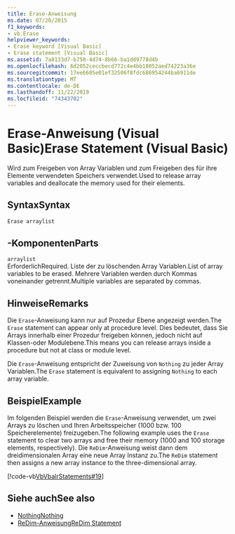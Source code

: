 ```yaml
---
title: Erase-Anweisung
ms.date: 07/20/2015
f1_keywords:
- vb.Erase
helpviewer_keywords:
- Erase keyword [Visual Basic]
- Erase statement [Visual Basic]
ms.assetid: 7a8133d7-b750-4d74-8b66-ba1dd9778d4b
ms.openlocfilehash: 6d2052ceccbecd772c4e4bb18052aed74223a36e
ms.sourcegitcommit: 17ee6605e01ef32506f8fdc686954244ba6911de
ms.translationtype: MT
ms.contentlocale: de-DE
ms.lasthandoff: 11/22/2019
ms.locfileid: "74343702"
---
```

# <a name="erase-statement-visual-basic"></a><span data-ttu-id="55a8e-102">Erase-Anweisung (Visual Basic)</span><span class="sxs-lookup"><span data-stu-id="55a8e-102">Erase Statement (Visual Basic)</span></span>
<span data-ttu-id="55a8e-103">Wird zum Freigeben von Array Variablen und zum Freigeben des für ihre Elemente verwendeten Speichers verwendet.</span><span class="sxs-lookup"><span data-stu-id="55a8e-103">Used to release array variables and deallocate the memory used for their elements.</span></span>  
  
## <a name="syntax"></a><span data-ttu-id="55a8e-104">Syntax</span><span class="sxs-lookup"><span data-stu-id="55a8e-104">Syntax</span></span>  
  
```vb  
Erase arraylist  
```  
  
## <a name="parts"></a><span data-ttu-id="55a8e-105">-Komponenten</span><span class="sxs-lookup"><span data-stu-id="55a8e-105">Parts</span></span>  
 `arraylist`  
 <span data-ttu-id="55a8e-106">Erforderlich</span><span class="sxs-lookup"><span data-stu-id="55a8e-106">Required.</span></span> <span data-ttu-id="55a8e-107">Liste der zu löschenden Array Variablen.</span><span class="sxs-lookup"><span data-stu-id="55a8e-107">List of array variables to be erased.</span></span> <span data-ttu-id="55a8e-108">Mehrere Variablen werden durch Kommas voneinander getrennt.</span><span class="sxs-lookup"><span data-stu-id="55a8e-108">Multiple variables are separated by commas.</span></span>  
  
## <a name="remarks"></a><span data-ttu-id="55a8e-109">Hinweise</span><span class="sxs-lookup"><span data-stu-id="55a8e-109">Remarks</span></span>  
 <span data-ttu-id="55a8e-110">Die `Erase`-Anweisung kann nur auf Prozedur Ebene angezeigt werden.</span><span class="sxs-lookup"><span data-stu-id="55a8e-110">The `Erase` statement can appear only at procedure level.</span></span> <span data-ttu-id="55a8e-111">Dies bedeutet, dass Sie Arrays innerhalb einer Prozedur freigeben können, jedoch nicht auf Klassen-oder Modulebene.</span><span class="sxs-lookup"><span data-stu-id="55a8e-111">This means you can release arrays inside a procedure but not at class or module level.</span></span>  
  
 <span data-ttu-id="55a8e-112">Die `Erase`-Anweisung entspricht der Zuweisung von `Nothing` zu jeder Array Variablen.</span><span class="sxs-lookup"><span data-stu-id="55a8e-112">The `Erase` statement is equivalent to assigning `Nothing` to each array variable.</span></span>  
  
## <a name="example"></a><span data-ttu-id="55a8e-113">Beispiel</span><span class="sxs-lookup"><span data-stu-id="55a8e-113">Example</span></span>  
 <span data-ttu-id="55a8e-114">Im folgenden Beispiel werden die `Erase`-Anweisung verwendet, um zwei Arrays zu löschen und Ihren Arbeitsspeicher (1000 bzw. 100 Speicherelemente) freizugeben.</span><span class="sxs-lookup"><span data-stu-id="55a8e-114">The following example uses the `Erase` statement to clear two arrays and free their memory (1000 and 100 storage elements, respectively).</span></span> <span data-ttu-id="55a8e-115">Die `ReDim`-Anweisung weist dann dem dreidimensionalen Array eine neue Array Instanz zu.</span><span class="sxs-lookup"><span data-stu-id="55a8e-115">The `ReDim` statement then assigns a new array instance to the three-dimensional array.</span></span>  
  
 [!code-vb[VbVbalrStatements#19](~/samples/snippets/visualbasic/VS_Snippets_VBCSharp/VbVbalrStatements/VB/Class1.vb#19)]  
  
## <a name="see-also"></a><span data-ttu-id="55a8e-116">Siehe auch</span><span class="sxs-lookup"><span data-stu-id="55a8e-116">See also</span></span>

- [<span data-ttu-id="55a8e-117">Nothing</span><span class="sxs-lookup"><span data-stu-id="55a8e-117">Nothing</span></span>](../../../visual-basic/language-reference/nothing.md)
- [<span data-ttu-id="55a8e-118">ReDim-Anweisung</span><span class="sxs-lookup"><span data-stu-id="55a8e-118">ReDim Statement</span></span>](../../../visual-basic/language-reference/statements/redim-statement.md)
